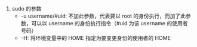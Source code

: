 1. sudo 的参数
   + -u username/#uid: 不加此参数，代表要以 root 的身份执行，而加了此参数，可以以 username 的身份执行指令（#uid 为该 username 的使用者号码）
   + -H: 将环境变量中的 HOME 指定为要变更身份的使用者的 HOME 


